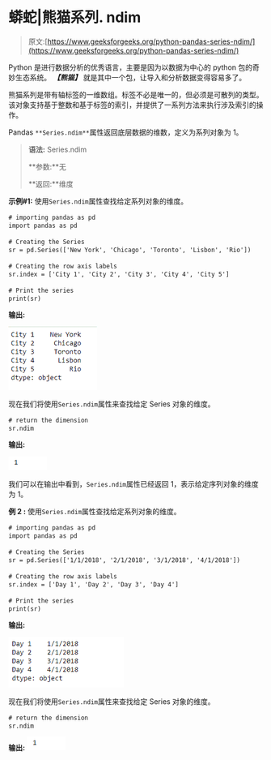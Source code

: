 # 蟒蛇|熊猫系列. ndim

> 原文:[https://www.geeksforgeeks.org/python-pandas-series-ndim/](https://www.geeksforgeeks.org/python-pandas-series-ndim/)

Python 是进行数据分析的优秀语言，主要是因为以数据为中心的 python 包的奇妙生态系统。 ***【熊猫】*** 就是其中一个包，让导入和分析数据变得容易多了。

熊猫系列是带有轴标签的一维数组。标签不必是唯一的，但必须是可散列的类型。该对象支持基于整数和基于标签的索引，并提供了一系列方法来执行涉及索引的操作。

Pandas `**Series.ndim**`属性返回底层数据的维数，定义为系列对象为 1。

> **语法:** Series.ndim
> 
> **参数:**无
> 
> **返回:**维度

**示例#1:** 使用`Series.ndim`属性查找给定系列对象的维度。

```
# importing pandas as pd
import pandas as pd

# Creating the Series
sr = pd.Series(['New York', 'Chicago', 'Toronto', 'Lisbon', 'Rio'])

# Creating the row axis labels
sr.index = ['City 1', 'City 2', 'City 3', 'City 4', 'City 5'] 

# Print the series
print(sr)
```

**输出:**

![](img/f6a6d4c6b86dd815350de4f5d5bfa931.png)

现在我们将使用`Series.ndim`属性来查找给定 Series 对象的维度。

```
# return the dimension
sr.ndim
```

**输出:**

![](img/5477fecb9e514c3d98f150f487149d06.png)

我们可以在输出中看到，`Series.ndim`属性已经返回 1，表示给定序列对象的维度为 1。

**例 2 :** 使用`Series.ndim`属性查找给定系列对象的维度。

```
# importing pandas as pd
import pandas as pd

# Creating the Series
sr = pd.Series(['1/1/2018', '2/1/2018', '3/1/2018', '4/1/2018'])

# Creating the row axis labels
sr.index = ['Day 1', 'Day 2', 'Day 3', 'Day 4']

# Print the series
print(sr)
```

**输出:**

![](img/a519278b0c944bba68cf9df8e3566a3b.png)

现在我们将使用`Series.ndim`属性来查找给定 Series 对象的维度。

```
# return the dimension
sr.ndim
```

**输出:**
![](img/5477fecb9e514c3d98f150f487149d06.png)